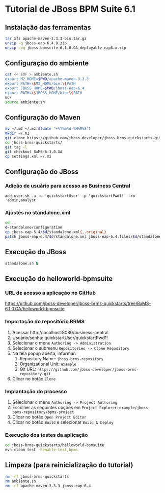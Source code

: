 # Tutorial de JBoss BPM Suite 6.1

## Instalação das ferramentas

```bash
tar xfz apache-maven-3.3.3-bin.tar.gz
unzip -q jboss-eap-6.4.0.zip
unzip -oq jboss-bpmsuite-6.1.0.GA-deployable-eap6.x.zip 
```

## Configuração do ambiente

```bash
cat << EOF > ambiente.sh
export M2_HOME=$PWD/apache-maven-3.3.3
export PATH=\$M2_HOME/bin:\$PATH
export JBOSS_HOME=$PWD/jboss-eap-6.4
export PATH=\$JBOSS_HOME/bin:\$PATH
EOF
source ambiente.sh
```

## Configuração do Maven

```bash
mv ~/.m2 ~/.m2.$(date "+%Y%m%d-%H%M%S")
mkdir ~/.m2
git clone https://github.com/jboss-developer/jboss-brms-quickstarts.git
cd jboss-brms-quickstarts/
git tag -l
git checkout BxMS-6.1.0.GA
cp settings.xml ~/.m2
```

## Configuração do JBoss

### Adição de usuário para acesso ao Business Central

```
add-user.sh -a -u 'quickstartUser' -p 'quickstartPwd1!' -ro 'admin,analyst'
```

### Ajustes no standalone.xml
```bash
cd ..
d=standalone/configuration
cp jboss-eap-6.4/$d/standalone.xml{,.original}
patch jboss-eap-6.4/$d/standalone.xml jboss-eap-6.4.files/$d/standalone.xml.patch
```

## Execução do JBoss

```bash
standalone.sh &
```

## Execução do helloworld-bpmsuite

### URL de acesso a aplicação no GitHub

https://github.com/jboss-developer/jboss-brms-quickstarts/tree/BxMS-6.1.0.GA/helloworld-bpmsuite

### Importação do repositório BRMS

1. Acessar http://localhost:8080/business-central
1. Usuário/senha: quickstartUser/quickstartPwd1!
1. Selecionar o menu ``Authoring -> Administration``
1. Selecionar o submenu ``Repositories -> Clone Repository``
1. Na tela popup aberta, informar:
    1. Repository Name: ``jboss-brms-repository``
    1. Organizational Unit: ``example``
    1. Git URL: ``https://github.com/jboss-developer/jboss-brms-repository.git``
1. Clicar no botão ``Clone``

### Implantação do processo

1. Selecionar o menu ``Authoring -> Project Authoring``
1. Escolher as seguintes opções em ``Project Explorer``: ``example/jboss-bpms-repository/bpms-project``
1. Clicar no botão ``Open Project Editor``
1. Clicar no botão ``Build`` e selecionar ``Build & Deploy``

### Execução dos testes da aplicação

```bash
cd jboss-brms-quickstarts/helloworld-bpmsuite
mvn clean test -Penable-test,bpms
```

## Limpeza (para reinicialização do tutorial)

```bash
rm -rf jboss-brms-quickstarts
rm ambiente.sh
rm -rf apache-maven-3.3.3 jboss-eap-6.4
```
